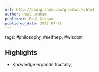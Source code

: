 ```yaml
---
url: http://paulgraham.com/greatwork.html
author: Paul Graham
publisher: Paul Graham
published_date: 2023-07-01
---
```


tags: #philosophy, #selfhelp, #wisdom


## Highlights
* Knowledge expands fractally,
